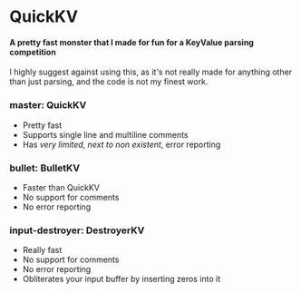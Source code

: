 # QuickKV
#### A pretty fast monster that I made for fun for a KeyValue parsing competition
I highly suggest against using this, as it's not really made for anything other than just parsing, and the code is not my finest work. 

### master: QuickKV
- Pretty fast
- Supports single line and multiline comments
- Has *very limited, next to non existent*, error reporting

### bullet: BulletKV
- Faster than QuickKV
- No support for comments
- No error reporting

### input-destroyer: DestroyerKV
- Really fast
- No support for comments
- No error reporting
- Obliterates your input buffer by inserting zeros into it
